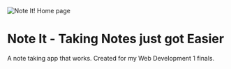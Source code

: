 ![Note It! Home page](https://webdevfinals.netlify.app/)
# Note It - Taking Notes just got Easier

A note taking app that works. Created for my Web Development 1 finals.
